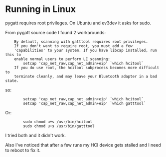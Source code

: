 # Running in Linux

pygatt requires root privileges. On Ubuntu and ev3dev it asks for sudo.

From pygatt source code I found 2 workarounds:

        By default, scanning with gatttool requires root privileges.
        If you don't want to require root, you must add a few
        'capabilities' to your system. If you have libcap installed, run this to
        enable normal users to perform LE scanning:
            setcap 'cap_net_raw,cap_net_admin+eip' `which hcitool`
        If you do use root, the hcitool subprocess becomes more difficult to
        terminate cleanly, and may leave your Bluetooth adapter in a bad state.

so:
```
        setcap 'cap_net_raw,cap_net_admin+eip' `which hcitool`
        setcap 'cap_net_raw,cap_net_admin+eip' `which gatttool`
```

Or:
```
        sudo chmod u+s /usr/bin/hcitool
        sudo chmod u+s /usr/bin/gatttool
```

I tried both and it didn't work.

Also I've noticed that after a few runs my HCI device gets stalled and I need to
reboot to fix it.
